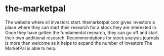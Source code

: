 # the-marketpal
 The website where all investors start. themarketpal.com gives investors a place where they can start their research for a stock they are interested in. Once they have gotten the fundamental research, they can go off and start their own additional research. Recommendations for stock analysis journals is more than welcome as it helps to expand the number of investors The MarketPal is able to help.
